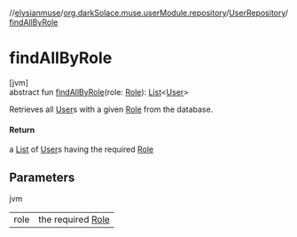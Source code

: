 //[elysianmuse](../../../index.md)/[org.darkSolace.muse.userModule.repository](../index.md)/[UserRepository](index.md)/[findAllByRole](find-all-by-role.md)

# findAllByRole

[jvm]\
abstract fun [findAllByRole](find-all-by-role.md)(role: [Role](../../org.darkSolace.muse.userModule.model/-role/index.md)): [List](https://kotlinlang.org/api/latest/jvm/stdlib/kotlin.collections/-list/index.html)&lt;[User](../../org.darkSolace.muse.userModule.model/-user/index.md)&gt;

Retrieves all [User](../../org.darkSolace.muse.userModule.model/-user/index.md)s with a given [Role](../../org.darkSolace.muse.userModule.model/-role/index.md) from the database.

#### Return

a [List](https://kotlinlang.org/api/latest/jvm/stdlib/kotlin.collections/-list/index.html) of [User](../../org.darkSolace.muse.userModule.model/-user/index.md)s having the required [Role](../../org.darkSolace.muse.userModule.model/-role/index.md)

## Parameters

jvm

| | |
|---|---|
| role | the required [Role](../../org.darkSolace.muse.userModule.model/-role/index.md) |

